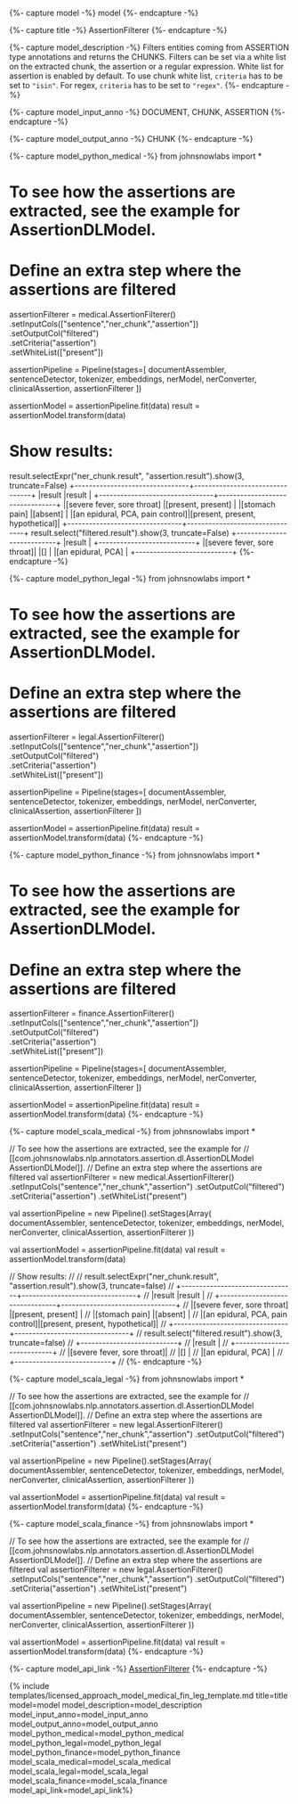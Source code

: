 {%- capture model -%}
model
{%- endcapture -%}

{%- capture title -%}
AssertionFilterer
{%- endcapture -%}

{%- capture model_description -%}
Filters entities coming from ASSERTION type annotations and returns the CHUNKS.
Filters can be set via a white list on the extracted chunk, the assertion or a regular expression.
White list for assertion is enabled by default. To use chunk white list, `criteria` has to be set to `"isin"`.
For regex, `criteria` has to be set to `"regex"`.
{%- endcapture -%}

{%- capture model_input_anno -%}
DOCUMENT, CHUNK, ASSERTION
{%- endcapture -%}

{%- capture model_output_anno -%}
CHUNK
{%- endcapture -%}


{%- capture model_python_medical -%}
from johnsnowlabs import * 
# To see how the assertions are extracted, see the example for AssertionDLModel.
# Define an extra step where the assertions are filtered
assertionFilterer = medical.AssertionFilterer() \
  .setInputCols(["sentence","ner_chunk","assertion"]) \
  .setOutputCol("filtered") \
  .setCriteria("assertion") \
  .setWhiteList(["present"])

assertionPipeline = Pipeline(stages=[
  documentAssembler,
  sentenceDetector,
  tokenizer,
  embeddings,
  nerModel,
  nerConverter,
  clinicalAssertion,
  assertionFilterer
])

assertionModel = assertionPipeline.fit(data)
result = assertionModel.transform(data)


# Show results:

result.selectExpr("ner_chunk.result", "assertion.result").show(3, truncate=False)
+--------------------------------+--------------------------------+
|result                          |result                          |
+--------------------------------+--------------------------------+
|[severe fever, sore throat]     |[present, present]              |
|[stomach pain]                  |[absent]                        |
|[an epidural, PCA, pain control]|[present, present, hypothetical]|
+--------------------------------+--------------------------------+
result.select("filtered.result").show(3, truncate=False)
+---------------------------+
|result                     |
+---------------------------+
|[severe fever, sore throat]|
|[]                         |
|[an epidural, PCA]         |
+---------------------------+
{%- endcapture -%}

{%- capture model_python_legal -%}
from johnsnowlabs import * 
# To see how the assertions are extracted, see the example for AssertionDLModel.
# Define an extra step where the assertions are filtered
assertionFilterer = legal.AssertionFilterer() \
  .setInputCols(["sentence","ner_chunk","assertion"]) \
  .setOutputCol("filtered") \
  .setCriteria("assertion") \
  .setWhiteList(["present"])

assertionPipeline = Pipeline(stages=[
  documentAssembler,
  sentenceDetector,
  tokenizer,
  embeddings,
  nerModel,
  nerConverter,
  clinicalAssertion,
  assertionFilterer
])

assertionModel = assertionPipeline.fit(data)
result = assertionModel.transform(data)
{%- endcapture -%}

{%- capture model_python_finance -%}
from johnsnowlabs import * 
# To see how the assertions are extracted, see the example for AssertionDLModel.
# Define an extra step where the assertions are filtered
assertionFilterer = finance.AssertionFilterer() \
  .setInputCols(["sentence","ner_chunk","assertion"]) \
  .setOutputCol("filtered") \
  .setCriteria("assertion") \
  .setWhiteList(["present"])

assertionPipeline = Pipeline(stages=[
  documentAssembler,
  sentenceDetector,
  tokenizer,
  embeddings,
  nerModel,
  nerConverter,
  clinicalAssertion,
  assertionFilterer
])

assertionModel = assertionPipeline.fit(data)
result = assertionModel.transform(data)
{%- endcapture -%}

{%- capture model_scala_medical -%}
from johnsnowlabs import * 

// To see how the assertions are extracted, see the example for
// [[com.johnsnowlabs.nlp.annotators.assertion.dl.AssertionDLModel AssertionDLModel]].
// Define an extra step where the assertions are filtered
val assertionFilterer = new medical.AssertionFilterer()
  .setInputCols("sentence","ner_chunk","assertion")
  .setOutputCol("filtered")
  .setCriteria("assertion")
  .setWhiteList("present")

val assertionPipeline = new Pipeline().setStages(Array(
  documentAssembler,
  sentenceDetector,
  tokenizer,
  embeddings,
  nerModel,
  nerConverter,
  clinicalAssertion,
  assertionFilterer
))

val assertionModel = assertionPipeline.fit(data)
val result = assertionModel.transform(data)

// Show results:
//
// result.selectExpr("ner_chunk.result", "assertion.result").show(3, truncate=false)
// +--------------------------------+--------------------------------+
// |result                          |result                          |
// +--------------------------------+--------------------------------+
// |[severe fever, sore throat]     |[present, present]              |
// |[stomach pain]                  |[absent]                        |
// |[an epidural, PCA, pain control]|[present, present, hypothetical]|
// +--------------------------------+--------------------------------+
// result.select("filtered.result").show(3, truncate=false)
// +---------------------------+
// |result                     |
// +---------------------------+
// |[severe fever, sore throat]|
// |[]                         |
// |[an epidural, PCA]         |
// +---------------------------+
//
{%- endcapture -%}

{%- capture model_scala_legal -%}
from johnsnowlabs import * 

// To see how the assertions are extracted, see the example for
// [[com.johnsnowlabs.nlp.annotators.assertion.dl.AssertionDLModel AssertionDLModel]].
// Define an extra step where the assertions are filtered
val assertionFilterer = new legal.AssertionFilterer()
  .setInputCols("sentence","ner_chunk","assertion")
  .setOutputCol("filtered")
  .setCriteria("assertion")
  .setWhiteList("present")

val assertionPipeline = new Pipeline().setStages(Array(
  documentAssembler,
  sentenceDetector,
  tokenizer,
  embeddings,
  nerModel,
  nerConverter,
  clinicalAssertion,
  assertionFilterer
))

val assertionModel = assertionPipeline.fit(data)
val result = assertionModel.transform(data)
{%- endcapture -%}

{%- capture model_scala_finance -%}
from johnsnowlabs import * 

// To see how the assertions are extracted, see the example for
// [[com.johnsnowlabs.nlp.annotators.assertion.dl.AssertionDLModel AssertionDLModel]].
// Define an extra step where the assertions are filtered
val assertionFilterer = new legal.AssertionFilterer()
  .setInputCols("sentence","ner_chunk","assertion")
  .setOutputCol("filtered")
  .setCriteria("assertion")
  .setWhiteList("present")

val assertionPipeline = new Pipeline().setStages(Array(
  documentAssembler,
  sentenceDetector,
  tokenizer,
  embeddings,
  nerModel,
  nerConverter,
  clinicalAssertion,
  assertionFilterer
))

val assertionModel = assertionPipeline.fit(data)
val result = assertionModel.transform(data)
{%- endcapture -%}

{%- capture model_api_link -%}
[AssertionFilterer](https://nlp.johnsnowlabs.com/licensed/api/com/johnsnowlabs/nlp/annotators/chunker/AssertionFilterer)
{%- endcapture -%}

{% include templates/licensed_approach_model_medical_fin_leg_template.md
title=title
model=model
model_description=model_description
model_input_anno=model_input_anno
model_output_anno=model_output_anno
model_python_medical=model_python_medical
model_python_legal=model_python_legal
model_python_finance=model_python_finance
model_scala_medical=model_scala_medical
model_scala_legal=model_scala_legal
model_scala_finance=model_scala_finance
model_api_link=model_api_link%}